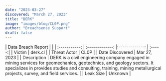 ```yaml
---
date: "2023-03-27"
discovered: "March 27, 2023"
title: "DERK"
image: "images/blog/CL0P.png"
author: "Breachsense Support"
draft: false
---
```


| Data Breach Report           |              | 
| :-----------: | :-------------:     |:-------------:    | :-----:|
| Victim      | derk.cl      | 
| Threat Actor      | CL0P      | 
| Date Discovered      | Mar 27, 2023      | 
| Description      | DERK is a civil engineering company engaged in mining services for geomechanics, geotechnics, and geology sectors. It specializes in provides studies and consulting, training, mining metallurgical projects, survey, and field services.      | 
| Leak Size      | Unknown      | 

